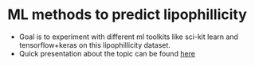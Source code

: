 ML methods to predict lipophillicity
====================================

- Goal is to experiment with different ml toolkits like sci-kit learn and tensorflow+keras on this lipophillicity dataset.
- Quick presentation about the topic can be found [here](https://github.com/cfu288/ml-predict-lipohpillicity/blob/master/Presentation.pdf)
